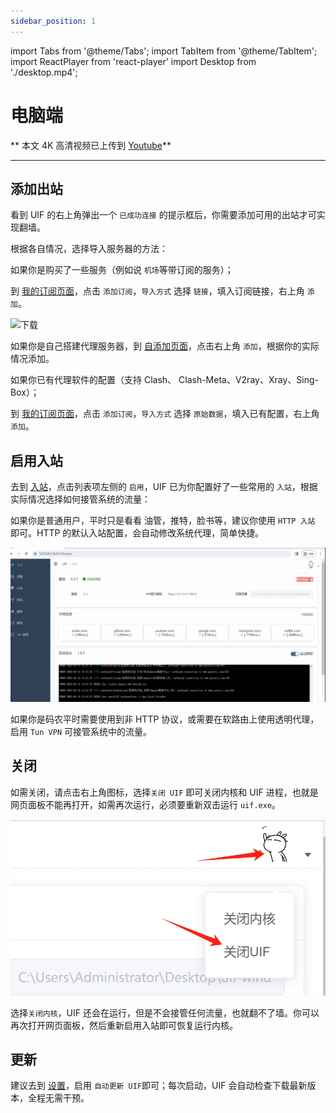 ```yaml
---
sidebar_position: 1
---
```


import Tabs from '@theme/Tabs';
import TabItem from '@theme/TabItem';
import ReactPlayer from 'react-player'
import Desktop from './desktop.mp4';

# 电脑端

** 本文 4K 高清视频已上传到 [Youtube](https://www.youtube.com/watch?v=J4IFKoUUGWM&t=5s)**

<ReactPlayer controls url={Desktop}  width="100%" height="100%" />

---

## 添加出站

看到 UIF 的右上角弹出一个 `已成功连接` 的提示框后，你需要添加可用的出站才可实现翻墙。

根据各自情况，选择导入服务器的方法：

<Tabs groupId="operating-systems">
<TabItem value="sub" label="订阅链接（最常见）">

如果你是购买了一些服务（例如说 `机场`等带订阅的服务）；

到 [我的订阅页面](https://uiforfreedom.github.io/#/out/subscribe)，点击 `添加订阅`，`导入方式` 选择 `链接`，填入订阅链接，右上角 `添加`。

![下载](../pics/33.gif)
</TabItem>

<TabItem value="selfAdd" label="自添加 （爱折腾）">

如果你是自己搭建代理服务器，到 [自添加页面](https://uiforfreedom.github.io/#/out/my)，点击右上角 `添加`，根据你的实际情况添加。

</TabItem>

<TabItem value="meta" label="原始配置 （转移）">

如果你已有代理软件的配置（支持 Clash、 Clash-Meta、V2ray、Xray、Sing-Box）；

到 [我的订阅页面](https://uiforfreedom.github.io/#/out/subscribe)，点击 `添加订阅`，`导入方式` 选择 `原始数据`，填入已有配置，右上角 `添加`。

</TabItem>

</Tabs>

## 启用入站

去到 [入站](https://uiforfreedom.github.io/#/in/my)，点击列表项左侧的 `启用`，UIF 已为你配置好了一些常用的 `入站`，根据实际情况选择如何接管系统的流量：

<Tabs groupId="operating-systems">
<TabItem value="http" label="启用HTTP（最常用）">

如果你是普通用户，平时只是看看 油管，推特，脸书等，建议你使用 `HTTP 入站` 即可。HTTP 的默认入站配置，会自动修改系统代理，简单快捷。

![下载](../pics/44.gif)

</TabItem>

<TabItem value="tun" label="Tun VPN">

如果你是码农平时需要使用到非 HTTP 协议，或需要在软路由上使用透明代理，启用 `Tun VPN` 可接管系统中的流量。

</TabItem>

</Tabs>

## 关闭

如需关闭，请点击右上角图标，选择`关闭 UIF` 即可关闭内核和 UIF 进程，也就是网页面板不能再打开，如需再次运行，必须要重新双击运行 `uif.exe`。

![查看订阅内容](./img/2.png)

选择`关闭内核`，UIF 还会在运行，但是不会接管任何流量，也就翻不了墙。你可以再次打开网页面板，然后重新启用入站即可恢复运行内核。

## 更新

建议去到 [设置](https://ui4freedom.org/#/settings/uif)，启用 `自动更新 UIF`即可；每次启动，UIF 会自动检查下载最新版本，全程无需干预。
